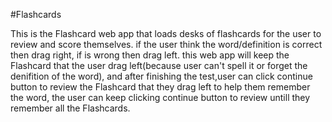 #Flashcards

This is the Flashcard web app that loads desks of flashcards for the user to review and score themselves.
if the user think the word/definition is correct then drag right, if is wrong then drag left.
this web app will keep the Flashcard that the user drag left(because user can't spell it or forget the denifition of the word),
and after finishing the test,user can click continue button to review the Flashcard that they drag left to help them remember the word,
the user can keep clicking continue button to review untill they remember all the Flashcards.
